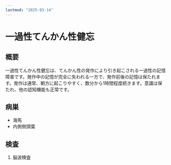```yaml
---
lastmod: "2025-03-14"
---
```


# 一過性てんかん性健忘

## 概要

一過性てんかん性健忘は、てんかん性の発作により引き起こされる一過性の記憶障害です。発作中の記憶が完全に失われる一方で、発作前後の記憶は保たれます。発作は通常、朝方に起こりやすく、数分から1時間程度続きます。意識は保たれ、他の認知機能も正常です。

## 病巣

- 海馬
- 内側側頭葉

## 検査

1. 脳波検査
